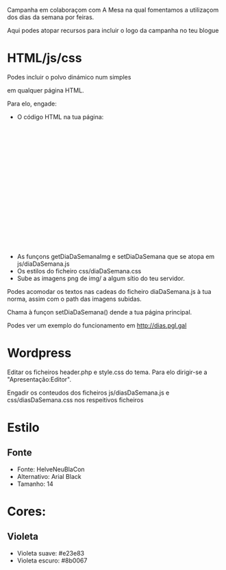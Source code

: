 Campanha em colaboraçom com A Mesa na qual fomentamos a utilizaçom dos dias da semana por feiras.

Aqui podes atopar recursos para incluir o logo da campanha no teu blogue

# HTML/js/css
Podes incluir o polvo dinámico num simples <div></div> em qualquer página HTML.

Para elo, engade:
* O código HTML na tua página:
<pre>
<div class="diaDaSemana">
    <img class="DDSpolvo" id="polvo" height="150"/>
    <div class="DDStextos">
        <span class="DDSfeira" id="feira"></span>
        <span class="DDSmes" id="mes"></span>
    </div>
</div>
</pre>

* As funçons getDiaDaSemanaImg e setDiaDaSemana que se atopa em js/diaDaSemana.js
* Os estilos do ficheiro css/diaDaSemana.css
* Sube as imagens png de img/ a algum sítio do teu servidor.

Podes acomodar os textos nas cadeas do ficheiro diaDaSemana.js à tua norma, assim com o path das imagens subidas.

Chama à funçon setDiaDaSemana() dende a tua página principal.

Podes ver um exemplo do funcionamento em http://dias.pgl.gal


# Wordpress
Editar os ficheiros header.php e style.css do tema.
Para elo dirigir-se a "Apresentação:Editor".

Engadir os conteudos dos ficheiros js/diasDaSemana.js e css/diasDaSemana.css nos respeitivos ficheiros


# Estilo

## Fonte
- Fonte: HelveNeuBlaCon
- Alternativo: Arial Black
- Tamanho: 14

# Cores:

## Violeta
- Violeta suave: #e23e83
- Violeta escuro: #8b0067
